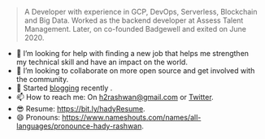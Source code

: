 > A Developer with experience in GCP, DevOps, Serverless, Blockchain and Big Data. Worked as the backend developer at Assess Talent Management. Later, on co-founded Badgewell and exited on June 2020.

- 🤔 I’m looking for help with finding a new job that helps me strengthen my technical skill and have an impact on the world.
- 👯 I’m looking to collaborate on more open source and get involved with the community. 
- 💪 Started [blogging](https://dev.to/hadyrashwan) recently .
- 📫 How to reach me: On h2rashwan@gmail.com or [Twitter](https://www.twitter.com/h2rashwan).
- 😎 Resume: https://bit.ly/hadyResume.
- 😄 Pronouns: https://www.nameshouts.com/names/all-languages/pronounce-hady-rashwan.

